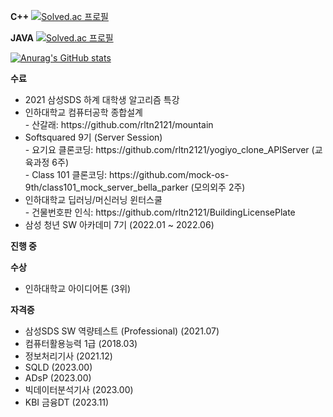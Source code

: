 <!--
**rltn2121/rltn2121** is a ✨ _special_ ✨ repository because its `README.md` (this file) appears on your GitHub profile.

Here are some ideas to get you started:

- 🔭 I’m currently working on ...
- 🌱 I’m currently learning ...
- 👯 I’m looking to collaborate on ...
- 🤔 I’m looking for help with ...
- 💬 Ask me about ...
- 📫 How to reach me: ...
- 😄 Pronouns: ...
- ⚡ Fun fact: ...
-->
<b>C++</b>
[![Solved.ac
프로필](http://mazassumnida.wtf/api/v2/generate_badge?boj=rltn2121)](https://solved.ac/rltn2121)

<b>JAVA</b>
[![Solved.ac
프로필](http://mazassumnida.wtf/api/v2/generate_badge?boj=kl9512)](https://solved.ac/kl9512)

[![Anurag's GitHub stats](https://github-readme-stats.vercel.app/api?username=rltn2121&show_icons=true)](https://github.com/rltn2121)


<b>수료</b>
<ul>
  <li>2021 삼성SDS 하계 대학생 알고리즘 특강</li>
  <li>인하대학교 컴퓨터공학 종합설계<br>
  - 산갈래: https://github.com/rltn2121/mountain</li>
  <li>Softsquared 9기 (Server Session)<br>
  - 요기요 클론코딩: https://github.com/rltn2121/yogiyo_clone_APIServer (교육과정 6주)<br>
  - Class 101 클론코딩: https://github.com/mock-os-9th/class101_mock_server_bella_parker (모의외주 2주)</li>
  <li>인하대학교 딥러닝/머신러닝 윈터스쿨<br>
  - 건물번호판 인식: https://github.com/rltn2121/BuildingLicensePlate</li>
  <li>삼성 청년 SW 아카데미 7기 (2022.01 ~ 2022.06)</li>
  
</ul>

<b>진행 중</b>
<ul>

</ul>
    
<b>수상</b>
<ul>
  <li>인하대학교 아이디어톤 (3위)</li>
</ul>


<b>자격증</b>
<ul>
  <li>삼성SDS SW 역량테스트 (Professional) (2021.07)</li>
  <li>컴퓨터활용능력 1급 (2018.03)</li>
  <li>정보처리기사 (2021.12)</li>
  <li>SQLD (2023.00)</li>
  <li>ADsP (2023.00)</li>
  <li>빅데이터분석기사 (2023.00)</li>
  <li>KBI 금융DT (2023.11)</li>
</ul>

